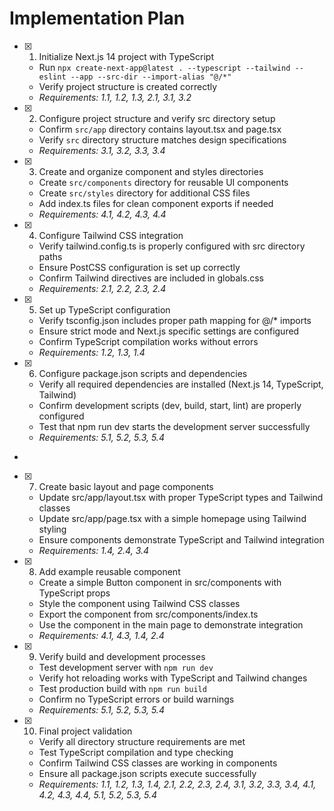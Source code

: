 # Implementation Plan

- [x] 1. Initialize Next.js 14 project with TypeScript





  - Run `npx create-next-app@latest . --typescript --tailwind --eslint --app --src-dir --import-alias "@/*"`
  - Verify project structure is created correctly
  - _Requirements: 1.1, 1.2, 1.3, 2.1, 3.1, 3.2_

- [x] 2. Configure project structure and verify src directory setup





  - Confirm `src/app` directory contains layout.tsx and page.tsx
  - Verify `src` directory structure matches design specifications
  - _Requirements: 3.1, 3.2, 3.3, 3.4_

- [x] 3. Create and organize component and styles directories





  - Create `src/components` directory for reusable UI components
  - Create `src/styles` directory for additional CSS files
  - Add index.ts files for clean component exports if needed
  - _Requirements: 4.1, 4.2, 4.3, 4.4_

- [x] 4. Configure Tailwind CSS integration





  - Verify tailwind.config.ts is properly configured with src directory paths
  - Ensure PostCSS configuration is set up correctly
  - Confirm Tailwind directives are included in globals.css
  - _Requirements: 2.1, 2.2, 2.3, 2.4_

- [x] 5. Set up TypeScript configuration





  - Verify tsconfig.json includes proper path mapping for @/* imports
  - Ensure strict mode and Next.js specific settings are configured
  - Confirm TypeScript compilation works without errors
  - _Requirements: 1.2, 1.3, 1.4_

- [x] 6. Configure package.json scripts and dependencies





  - Verify all required dependencies are installed (Next.js 14, TypeScript, Tailwind)
  - Confirm development scripts (dev, build, start, lint) are properly configured
  - Test that npm run dev starts the development server successfully
  - _Requirements: 5.1, 5.2, 5.3, 5.4_
-

- [x] 7. Create basic layout and page components




  - Update src/app/layout.tsx with proper TypeScript types and Tailwind classes
  - Update src/app/page.tsx with a simple homepage using Tailwind styling
  - Ensure components demonstrate TypeScript and Tailwind integration
  - _Requirements: 1.4, 2.4, 3.4_

- [x] 8. Add example reusable component





  - Create a simple Button component in src/components with TypeScript props
  - Style the component using Tailwind CSS classes
  - Export the component from src/components/index.ts
  - Use the component in the main page to demonstrate integration
  - _Requirements: 4.1, 4.3, 1.4, 2.4_

- [x] 9. Verify build and development processes





  - Test development server with `npm run dev`
  - Verify hot reloading works with TypeScript and Tailwind changes
  - Test production build with `npm run build`
  - Confirm no TypeScript errors or build warnings
  - _Requirements: 5.1, 5.2, 5.3, 5.4_


- [x] 10. Final project validation




  - Verify all directory structure requirements are met
  - Test TypeScript compilation and type checking
  - Confirm Tailwind CSS classes are working in components
  - Ensure all package.json scripts execute successfully
  - _Requirements: 1.1, 1.2, 1.3, 1.4, 2.1, 2.2, 2.3, 2.4, 3.1, 3.2, 3.3, 3.4, 4.1, 4.2, 4.3, 4.4, 5.1, 5.2, 5.3, 5.4_